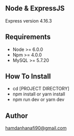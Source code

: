## Node & ExpressJS
Express version 4.16.3

## Requirements
- Node >= 6.0.0
- Npm >= 4.0.0
- MySQL >= 5.7.20

## How To Install
- cd [PROJECT DIRECTORY]
- npm install or yarn install
- npm run dev or yarn dev


## Author
hamdanhanafi90@gmail.com

